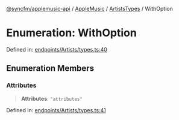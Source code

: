 [@syncfm/applemusic-api](../../../../../../globals.md) / [AppleMusic](../../../index.md) / [ArtistsTypes](../index.md) / WithOption

# Enumeration: WithOption

Defined in: [endpoints/Artists/types.ts:40](https://github.com/sync-fm/applemusic-api/blob/a6a8471d4d51a41f6bd8af9d95c8abf0126e10f4/src/endpoints/Artists/types.ts#L40)

## Enumeration Members

### Attributes

> **Attributes**: `"attributes"`

Defined in: [endpoints/Artists/types.ts:41](https://github.com/sync-fm/applemusic-api/blob/a6a8471d4d51a41f6bd8af9d95c8abf0126e10f4/src/endpoints/Artists/types.ts#L41)
